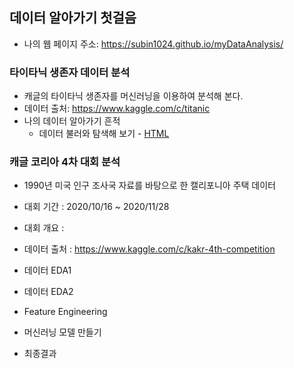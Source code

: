 ## 데이터 알아가기 첫걸음
 * 나의 웹 페이지 주소: https://subin1024.github.io/myDataAnalysis/


### 타이타닉 생존자 데이터 분석
  * 캐글의 타이타닉 생존자를 머신러닝을 이용하여 분석해 본다.
  * 데이터 출처: https://www.kaggle.com/c/titanic
  * 나의 데이터 알아가기 흔적
    * 데이터 불러와 탐색해 보기 - [HTML](https://subin1024.github.io/myDataAnalysis/01_titanic_EDA.html)



### 캐글 코리아 4차 대회 분석
  * 1990년 미국 인구 조사국 자료를 바탕으로 한 캘리포니아 주택 데이터
  * 대회 기간 : 2020/10/16 ~ 2020/11/28
  * 대회 개요 : 
  * 데이터 출처 : https://www.kaggle.com/c/kakr-4th-competition
 
  * 데이터 EDA1
  * 데이터 EDA2
  * Feature Engineering
  * 머신러닝 모델 만들기
  * 최종결과

